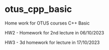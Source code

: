 # otus_cpp_basic
Home work for OTUS courses C++ Basic

HW2 - Homework for 2nd lecture in 06/10/2023

HW3 - 3d homework for lecture in 17/10/2023

